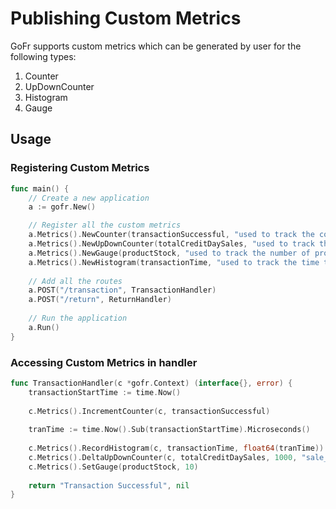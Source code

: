 # Publishing Custom Metrics

GoFr supports custom metrics which can be generated by user for the following types:

1. Counter
2. UpDownCounter
3. Histogram
4. Gauge

## Usage

### Registering Custom Metrics

```go
func main() {
    // Create a new application
    a := gofr.New()

    // Register all the custom metrics
    a.Metrics().NewCounter(transactionSuccessful, "used to track the count of successful transactions")
    a.Metrics().NewUpDownCounter(totalCreditDaySales, "used to track the total credit sales in a day")
    a.Metrics().NewGauge(productStock, "used to track the number of products in stock")
    a.Metrics().NewHistogram(transactionTime, "used to track the time taken by a transaction", 5, 10, 15, 20, 25, 35)
    
    // Add all the routes
    a.POST("/transaction", TransactionHandler)
    a.POST("/return", ReturnHandler)
    
    // Run the application
    a.Run()
}
```

### Accessing Custom Metrics in handler

```go
func TransactionHandler(c *gofr.Context) (interface{}, error) {
    transactionStartTime := time.Now()
    
    c.Metrics().IncrementCounter(c, transactionSuccessful)
    
    tranTime := time.Now().Sub(transactionStartTime).Microseconds()
    
    c.Metrics().RecordHistogram(c, transactionTime, float64(tranTime))
    c.Metrics().DeltaUpDownCounter(c, totalCreditDaySales, 1000, "sale_type", "credit")
    c.Metrics().SetGauge(productStock, 10)
    
    return "Transaction Successful", nil
}
```
